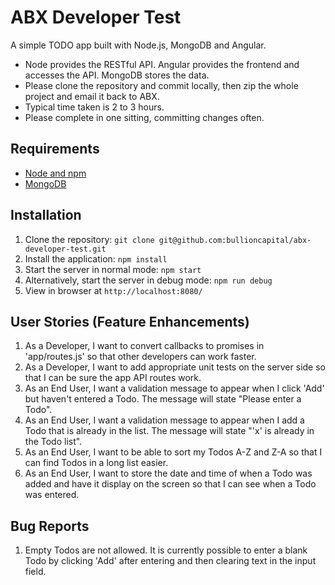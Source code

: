 # ABX Developer Test

A simple TODO app built with Node.js, MongoDB and Angular.

- Node provides the RESTful API. Angular provides the frontend and accesses the API. MongoDB stores the data.
- Please clone the repository and commit locally, then zip the whole project and email it back to ABX.
- Typical time taken is 2 to 3 hours.
- Please complete in one sitting, committing changes often.

## Requirements

- [Node and npm](http://nodejs.org)
- [MongoDB](https://docs.mongodb.org/manual/installation/)

## Installation

1. Clone the repository: `git clone git@github.com:bullioncapital/abx-developer-test.git`
2. Install the application: `npm install`
3. Start the server in normal mode: `npm start`
4. Alternatively, start the server in debug mode: `npm run debug`
5. View in browser at `http://localhost:8080/`

## User Stories (Feature Enhancements)

1. As a Developer, I want to convert callbacks to promises in 'app/routes.js' so that other developers can work faster.
2. As a Developer, I want to add appropriate unit tests on the server side so that I can be sure the app API routes work.
3. As an End User, I want a validation message to appear when I click 'Add' but haven't entered a Todo. The message will state "Please enter a Todo".
4. As an End User, I want a validation message to appear when I add a Todo that is already in the list. The message will state "'x' is already in the Todo list".
5. As an End User, I want to be able to sort my Todos A-Z and Z-A so that I can find Todos in a long list easier.
6. As an End User, I want to store the date and time of when a Todo was added and have it display on the screen so that I can see when a Todo was entered.

## Bug Reports

1. Empty Todos are not allowed. It is currently possible to enter a blank Todo by clicking 'Add' after entering and then clearing text in the input field.
